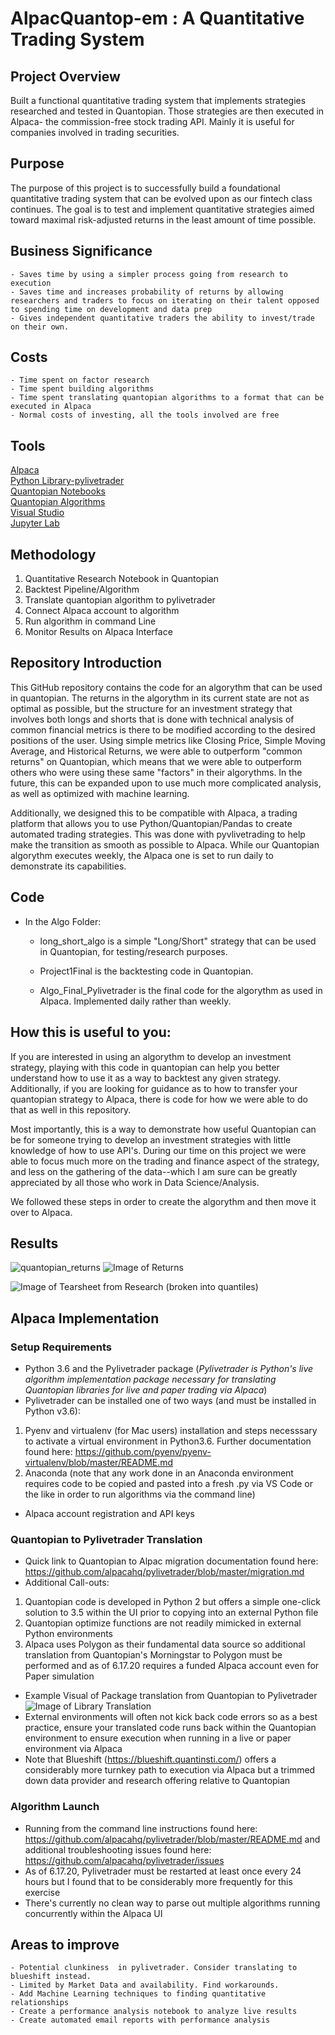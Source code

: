 # AlpacQuantop-em : A Quantitative Trading System

## Project Overview
Built a functional quantitative trading system that implements strategies researched and tested in Quantopian. Those strategies are then executed in Alpaca- the commission-free stock trading API. Mainly it is useful for companies involved in trading securities.

## Purpose
The purpose of this project is to successfully build a foundational quantitative trading system that can be evolved upon as our fintech class continues. The goal is to test and implement quantitative strategies aimed toward maximal risk-adjusted returns in the least amount of time possible. 

## Business Significance
    - Saves time by using a simpler process going from research to execution
    - Saves time and increases probability of returns by allowing researchers and traders to focus on iterating on their talent opposed to spending time on development and data prep
    - Gives independent quantitative traders the ability to invest/trade on their own.
    
## Costs
    - Time spent on factor research
    - Time spent building algorithms
    - Time spent translating quantopian algorithms to a format that can be executed in Alpaca
    - Normal costs of investing, all the tools involved are free

## Tools
[Alpaca](https://alpaca.markets/)  
[Python Library-pylivetrader](https://github.com/alpacahq/pylivetrader)  
[Quantopian Notebooks](https://www.quantopian.com/notebooks)  
[Quantopian Algorithms](https://www.quantopian.com/algorithms)  
[Visual Studio](https://visualstudio.microsoft.com/)  
[Jupyter Lab](https://jupyterlab.readthedocs.io/en/stable/)  

## Methodology
1. Quantitative Research Notebook in Quantopian
2. Backtest Pipeline/Algorithm 
3. Translate quantopian algorithm to pylivetrader
4. Connect Alpaca account to algorithm
5. Run algorithm in command Line
6. Monitor Results on Alpaca Interface

## Repository Introduction
This GitHub repository contains the code for an algorythm that can be used in quantopian. The returns in the algorythm in its current state are not as optimal as possible, but the structure for an investment strategy that involves both longs and shorts that is done with technical analysis of common financial metrics is there to be modified according to the desired positions of the user. Using simple metrics like Closing Price, Simple Moving Average, and Historical Returns, we were able to outperform "common returns" on Quantopian, which means that we were able to outperform others who were using these same "factors" in their algorythms. In the future, this can be expanded upon to use much more complicated analysis, as well as optimized with machine learning. 

Additionally, we designed this to be compatible with Alpaca, a trading platform that allows you to use Python/Quantopian/Pandas to create automated trading strategies. This was done with pyvlivetrading to help make the transition as smooth as possible to Alpaca. While our Quantopian algorythm executes weekly, the Alpaca one is set to run daily to demonstrate its capabilities. 


## Code

*  In the Algo Folder:
  
    * long_short_algo is a simple "Long/Short" strategy that can be used in Quantopian, for testing/research purposes.
    
    * Project1Final is the backtesting code in Quantopian.
    
    * Algo_Final_Pylivetrader is the final code for the algorythm as used in Alpaca. Implemented daily rather than weekly. 

## How this is useful to you:

If you are interested in using an algorythm to develop an investment strategy, playing with this code in quantopian can help you better understand how to use it as a way to backtest any given strategy. Additionally, if you are looking for guidance as to how to transfer your quantopian strategy to Alpaca, there is code for how we were able to do that as well in this repository. 

Most importantly, this is a way to demonstrate how useful Quantopian can be for someone trying to develop an investment strategies with little knowledge of how to use API's. During our time on this project we were able to focus much more on the trading and finance aspect of the strategy, and less on the gathering of the data--which I am sure can be greatly appreciated by all those who work in Data Science/Analysis. 


We followed these steps in order to create the algorythm and then move it over to Alpaca. 

## Results
![quantopian_returns](Images/returns-final.JPG)
![Image of Returns](Images/numbers-final.JPG)

![Image of Tearsheet from Research (broken into quantiles)](Images/tearsheet.png)

## Alpaca Implementation
### Setup Requirements
*  Python 3.6 and the Pylivetrader package 
(*Pylivetrader is Python's live algorithm implementation package necessary for translating Quantopian libraries for live and paper trading via Alpaca*)
* Pylivetrader can be installed one of two ways (and must be installed in Python v3.6):
1. Pyenv and virtualenv (for Mac users) installation and steps necesssary to activate a virtual environment in Python3.6. Further documentation found here: https://github.com/pyenv/pyenv-virtualenv/blob/master/README.md
2. Anaconda (note that any work done in an Anaconda environment requires code to be copied and pasted into a fresh .py via VS Code or the like in order to run algorithms via the command line)
* Alpaca account registration and API keys
### Quantopian to Pylivetrader Translation
* Quick link to Quantopian to Alpac migration documentation found here: https://github.com/alpacahq/pylivetrader/blob/master/migration.md
* Additional Call-outs:
1. Quantopian code is developed in Python 2 but offers a simple one-click solution to 3.5 within the UI prior to copying into an external Python file
2. Quantopian optimize functions are not readily mimicked in external Python environments
3. Alpaca uses Polygon as their fundamental data source so additional translation from Quantopian's Morningstar to Polygon must be performed and as of 6.17.20 requires a funded Alpaca account even for Paper simulation
* Example Visual of Package translation from Quantopian to Pylivetrader
![Image of Library Translation](Images/LibraryTranslation.JPG)
* External environments will often not kick back code errors so as a best practice, ensure your translated code runs back within the Quantopian environment to ensure execution when running in a live or paper environment via Alpaca
* Note that Blueshift (https://blueshift.quantinsti.com/) offers a considerably more turnkey path to execution via Alpaca but a trimmed down data provider and research offering relative to Quantopian
### Algorithm Launch
* Running from the command line instructions found here: https://github.com/alpacahq/pylivetrader/blob/master/README.md and additional troubleshooting issues found here: https://github.com/alpacahq/pylivetrader/issues
* As of 6.17.20, Pylivetrader must be restarted at least once every 24 hours but I found that to be considerably more frequently for this exercise
* There's currently no clean way to parse out multiple algorithms running concurrently within the Alpaca UI


## Areas to improve
    - Potential clunkiness  in pylivetrader. Consider translating to blueshift instead.
    - Limited by Market Data and availability. Find workarounds. 
    - Add Machine Learning techniques to finding quantitative relationships
    - Create a performance analysis notebook to analyze live results 
    - Create automated email reports with performance analysis
